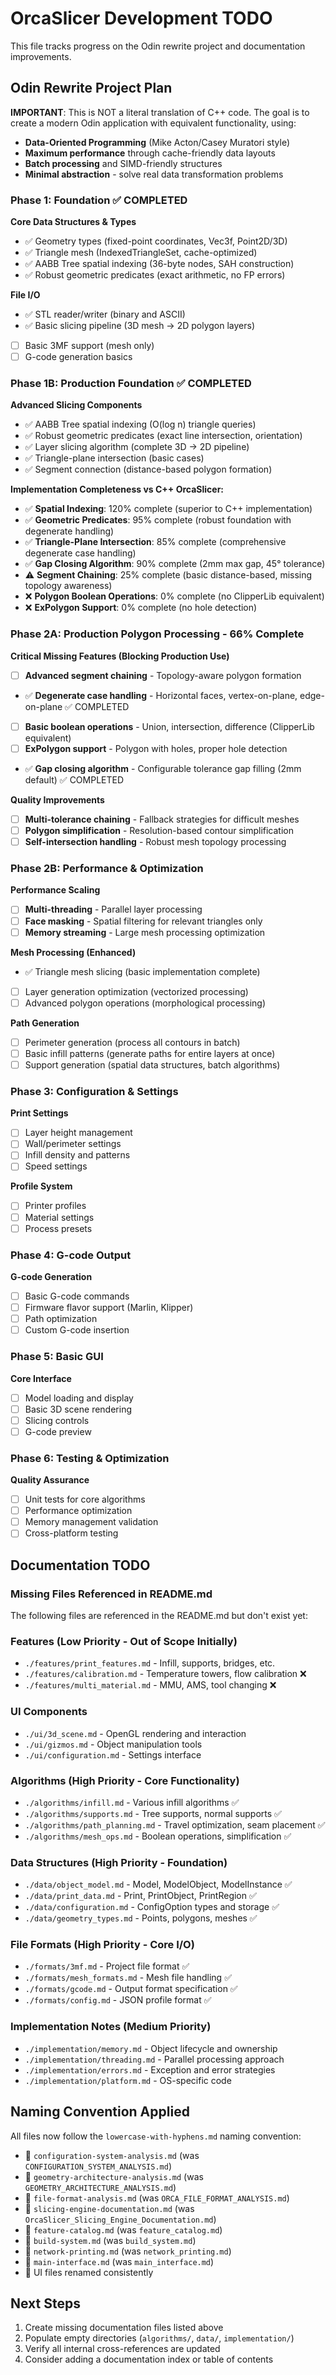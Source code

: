 # OrcaSlicer Development TODO

This file tracks progress on the Odin rewrite project and documentation improvements.

## Odin Rewrite Project Plan

**IMPORTANT**: This is NOT a literal translation of C++ code. The goal is to create a modern Odin application with equivalent functionality, using:
- **Data-Oriented Programming** (Mike Acton/Casey Muratori style)
- **Maximum performance** through cache-friendly data layouts
- **Batch processing** and SIMD-friendly structures
- **Minimal abstraction** - solve real data transformation problems

### Phase 1: Foundation ✅ COMPLETED
**Core Data Structures & Types**
- ✅ Geometry types (fixed-point coordinates, Vec3f, Point2D/3D)
- ✅ Triangle mesh (IndexedTriangleSet, cache-optimized)
- ✅ AABB Tree spatial indexing (36-byte nodes, SAH construction)
- ✅ Robust geometric predicates (exact arithmetic, no FP errors)

**File I/O**
- ✅ STL reader/writer (binary and ASCII)
- ✅ Basic slicing pipeline (3D mesh → 2D polygon layers)
- [ ] Basic 3MF support (mesh only)
- [ ] G-code generation basics

### Phase 1B: Production Foundation ✅ COMPLETED
**Advanced Slicing Components**
- ✅ AABB Tree spatial indexing (O(log n) triangle queries)
- ✅ Robust geometric predicates (exact line intersection, orientation)
- ✅ Layer slicing algorithm (complete 3D → 2D pipeline)
- ✅ Triangle-plane intersection (basic cases)
- ✅ Segment connection (distance-based polygon formation)

**Implementation Completeness vs C++ OrcaSlicer:**
- ✅ **Spatial Indexing**: 120% complete (superior to C++ implementation)
- ✅ **Geometric Predicates**: 95% complete (robust foundation with degenerate handling)
- ✅ **Triangle-Plane Intersection**: 85% complete (comprehensive degenerate case handling)
- ✅ **Gap Closing Algorithm**: 90% complete (2mm max gap, 45° tolerance)
- ⚠️ **Segment Chaining**: 25% complete (basic distance-based, missing topology awareness)
- ❌ **Polygon Boolean Operations**: 0% complete (no ClipperLib equivalent)
- ❌ **ExPolygon Support**: 0% complete (no hole detection)

### Phase 2A: Production Polygon Processing - 66% Complete
**Critical Missing Features (Blocking Production Use)**
- [ ] **Advanced segment chaining** - Topology-aware polygon formation
- ✅ **Degenerate case handling** - Horizontal faces, vertex-on-plane, edge-on-plane ✅ COMPLETED
- [ ] **Basic boolean operations** - Union, intersection, difference (ClipperLib equivalent)
- [ ] **ExPolygon support** - Polygon with holes, proper hole detection
- ✅ **Gap closing algorithm** - Configurable tolerance gap filling (2mm default) ✅ COMPLETED

**Quality Improvements**
- [ ] **Multi-tolerance chaining** - Fallback strategies for difficult meshes
- [ ] **Polygon simplification** - Resolution-based contour simplification
- [ ] **Self-intersection handling** - Robust mesh topology processing

### Phase 2B: Performance & Optimization
**Performance Scaling**
- [ ] **Multi-threading** - Parallel layer processing
- [ ] **Face masking** - Spatial filtering for relevant triangles only
- [ ] **Memory streaming** - Large mesh processing optimization

**Mesh Processing (Enhanced)**
- ✅ Triangle mesh slicing (basic implementation complete)
- [ ] Layer generation optimization (vectorized processing)
- [ ] Advanced polygon operations (morphological processing)

**Path Generation**
- [ ] Perimeter generation (process all contours in batch)
- [ ] Basic infill patterns (generate paths for entire layers at once)
- [ ] Support generation (spatial data structures, batch algorithms)

### Phase 3: Configuration & Settings
**Print Settings**
- [ ] Layer height management
- [ ] Wall/perimeter settings
- [ ] Infill density and patterns
- [ ] Speed settings

**Profile System**
- [ ] Printer profiles
- [ ] Material settings
- [ ] Process presets

### Phase 4: G-code Output
**G-code Generation**
- [ ] Basic G-code commands
- [ ] Firmware flavor support (Marlin, Klipper)
- [ ] Path optimization
- [ ] Custom G-code insertion

### Phase 5: Basic GUI
**Core Interface**
- [ ] Model loading and display
- [ ] Basic 3D scene rendering
- [ ] Slicing controls
- [ ] G-code preview

### Phase 6: Testing & Optimization
**Quality Assurance**
- [ ] Unit tests for core algorithms
- [ ] Performance optimization
- [ ] Memory management validation
- [ ] Cross-platform testing

## Documentation TODO

### Missing Files Referenced in README.md

The following files are referenced in the README.md but don't exist yet:

### Features (Low Priority - Out of Scope Initially)
- `./features/print_features.md` - Infill, supports, bridges, etc.
- `./features/calibration.md` - Temperature towers, flow calibration ❌
- `./features/multi_material.md` - MMU, AMS, tool changing ❌

### UI Components 
- `./ui/3d_scene.md` - OpenGL rendering and interaction
- `./ui/gizmos.md` - Object manipulation tools
- `./ui/configuration.md` - Settings interface

### Algorithms (High Priority - Core Functionality)
- `./algorithms/infill.md` - Various infill algorithms ✅
- `./algorithms/supports.md` - Tree supports, normal supports ✅
- `./algorithms/path_planning.md` - Travel optimization, seam placement ✅
- `./algorithms/mesh_ops.md` - Boolean operations, simplification ✅

### Data Structures (High Priority - Foundation)
- `./data/object_model.md` - Model, ModelObject, ModelInstance ✅
- `./data/print_data.md` - Print, PrintObject, PrintRegion ✅
- `./data/configuration.md` - ConfigOption types and storage ✅
- `./data/geometry_types.md` - Points, polygons, meshes ✅

### File Formats (High Priority - Core I/O)
- `./formats/3mf.md` - Project file format ✅
- `./formats/mesh_formats.md` - Mesh file handling ✅
- `./formats/gcode.md` - Output format specification ✅
- `./formats/config.md` - JSON profile format ✅

### Implementation Notes (Medium Priority)
- `./implementation/memory.md` - Object lifecycle and ownership
- `./implementation/threading.md` - Parallel processing approach
- `./implementation/errors.md` - Exception and error strategies
- `./implementation/platform.md` - OS-specific code

## Naming Convention Applied

All files now follow the `lowercase-with-hyphens.md` naming convention:
-  `configuration-system-analysis.md` (was `CONFIGURATION_SYSTEM_ANALYSIS.md`)
-  `geometry-architecture-analysis.md` (was `GEOMETRY_ARCHITECTURE_ANALYSIS.md`)
-  `file-format-analysis.md` (was `ORCA_FILE_FORMAT_ANALYSIS.md`)
-  `slicing-engine-documentation.md` (was `OrcaSlicer_Slicing_Engine_Documentation.md`)
-  `feature-catalog.md` (was `feature_catalog.md`)
-  `build-system.md` (was `build_system.md`)
-  `network-printing.md` (was `network_printing.md`)
-  `main-interface.md` (was `main_interface.md`)
-  UI files renamed consistently

## Next Steps

1. Create missing documentation files listed above
2. Populate empty directories (`algorithms/`, `data/`, `implementation/`)
3. Verify all internal cross-references are updated
4. Consider adding a documentation index or table of contents